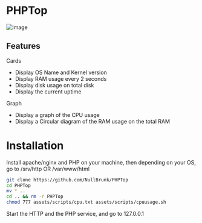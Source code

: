 # PHPTop
![image](https://user-images.githubusercontent.com/106782577/205441998-bc2ba2ee-da15-4c62-82a5-8228cc5cb0a5.png)

## Features 

Cards   
- Display OS Name and Kernel version
- Display RAM usage every 2 seconds
- Display disk usage on total disk
- Display the current uptime

Graph    
- Display a graph of the CPU usage 
- Display a Circular diagram of the RAM usage on the total RAM


# Installation

Install apache/nginx and PHP on your machine, then depending on your OS, go to /srv/http OR /var/www/html

```bash
git clone https://github.com/NullBrunk/PHPTop
cd PHPTop
mv * ..
cd .. && rm -r PHPTop
chmod 777 assets/scripts/cpu.txt assets/scripts/cpuusage.sh
```

Start the HTTP and the PHP service, and go to 127.0.0.1 
